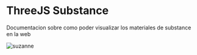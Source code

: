 # ThreeJS Substance
Documentacion sobre como poder visualizar los materiales de substance en la web

![suzanne](https://user-images.githubusercontent.com/51276791/177018320-a1897070-35ce-4bd0-95f4-406490d67e40.png)
